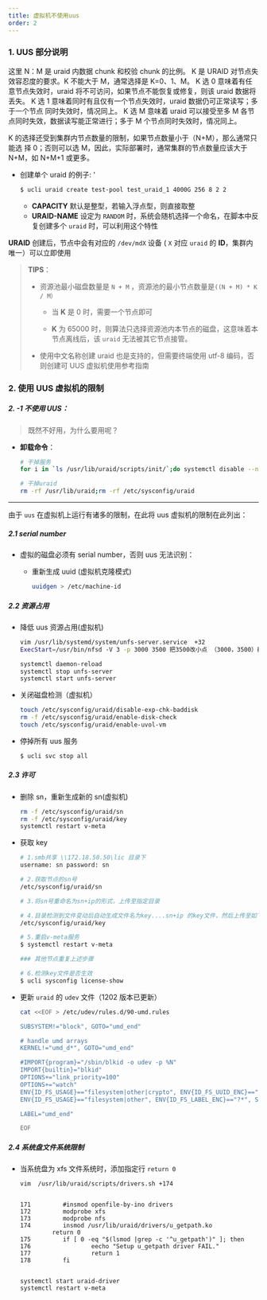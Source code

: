 ```yaml
---
title: 虚拟机不使用uus
order: 2
---
```


### 1. UUS 部分说明

这里 N：M 是 uraid 内数据 chunk 和校验 chunk 的比例。
K 是 URAID 对节点失效容忍度的要求。K 不能大于 M，通常选择是 K=0、1、M。
K 选 0 意味着有任意节点失效时，uraid 将不可访问，如果节点不能恢复或修复，则该
uraid 数据将丢失。
K 选 1 意味着同时有且仅有一个节点失效时，uraid 数据仍可正常读写；多于一个节点
同时失效时，情况同上。
K 选 M 意味着 uraid 可以接受至多 M 各节点同时失效，数据读写能正常进行；多于 M
个节点同时失效时，情况同上。

K 的选择还受到集群内节点数量的限制，如果节点数量小于（N+M），那么通常只能选
择 0；否则可以选 M，因此，实际部署时，通常集群的节点数量应该大于 N+M，如 N+M+1
或更多。

- 创建单个 uraid 的例子: '

  ```sh
  $ ucli uraid create test-pool test_uraid_1 4000G 256 8 2 2
  ```

  - **CAPACITY** 默认是整型，若输入浮点型，则直接取整
  - **URAID-NAME** 设定为 `RANDOM` 时，系统会随机选择一个命名，在脚本中反
    复创建多个 `uraid` 时，可以利用这个特性

**URAID** 创建后，节点中会有对应的 `/dev/mdX` 设备 ( `X` 对应 `uraid` 的 **ID**，集群内唯一）可以立即使用

> **TIPS**：
>
> - 资源池最小磁盘数量是 `N + M` ，资源池的最小节点数量是`((N + M) * K / M）`
>
>   - 当 **K** 是 0 时，需要一个节点即可
>
>   - **K** 为 65000 时，则算法只选择资源池内本节点的磁盘，这意味着本节点离线后，该 `uraid` 无法被其它节点接管。
>
> - 使用中文名称创建 uraid 也是支持的，但需要终端使用 utf-8 编码，否则创建可 UUS 虚拟机使用参考指南

### 2. 使用 UUS 虚拟机的限制

##### 2. -1 不使用 UUS：

> 既然不好用，为什么要用呢？

- **卸载命令**：

  ```sh
  # 干掉服务
  for i in `ls /usr/lib/uraid/scripts/init/`;do systemctl disable --now $i;done

  # 干掉uraid
  rm -rf /usr/lib/uraid;rm -rf /etc/sysconfig/uraid
  ```

---

由于 `uus` 在虚拟机上运行有诸多的限制，在此将 uus 虚拟机的限制在此列出：

##### 2.1 serial number

- 虚拟的磁盘必须有 serial number，否则 uus 无法识别：

  - 重新生成 uuid (虚拟机克隆模式)

    ```sh
    uuidgen > /etc/machine-id
    ```

##### 2.2 资源占用

- 降低 uus 资源占用(虚拟机)

  ```sh
  vim /usr/lib/systemd/system/unfs-server.service  +32
  ExecStart=/usr/bin/nfsd -V 3 -p 3000 3500 把3500改小点 （3000，3500）都改10

  systemctl daemon-reload
  systemctl stop unfs-server
  systemctl start unfs-server
  ```

- 关闭磁盘检测（虚拟机）

  ```sh
  touch /etc/sysconfig/uraid/disable-exp-chk-baddisk
  rm -f /etc/sysconfig/uraid/enable-disk-check
  touch /etc/sysconfig/uraid/enable-uvol-vm
  ```

- 停掉所有 uus 服务

  ```sh
  $ ucli svc stop all
  ```

##### 2.3 许可

- 删除 sn，重新生成新的 sn(虚拟机)

  ```sh
  rm -f /etc/sysconfig/uraid/sn
  rm -f /etc/sysconfig/uraid/key
  systemctl restart v-meta
  ```

- 获取 key

  ```sh
  # 1.smb共享 \\172.18.50.50\lic 目录下
  username: sn password: sn

  # 2.获取节点的sn号
  /etc/sysconfig/uraid/sn

  # 3.将sn号重命名为sn+ip的形式，上传至指定目录

  # 4.目录检测到文件变动后自动生成文件名为key....sn+ip 的key文件，然后上传至如下路径
  /etc/sysconfig/uraid/key

  # 5.重启v-meta服务
  $ systemctl restart v-meta

  ### 其他节点重复上述步骤

  # 6.检测key文件是否生效
  $ ucli sysconfig license-show
  ```

- 更新 `uraid` 的 `udev` 文件（1202 版本已更新）

  ```sh
  cat <<EOF > /etc/udev/rules.d/90-umd.rules

  SUBSYSTEM!="block", GOTO="umd_end"

  # handle umd arrays
  KERNEL!="umd_d*", GOTO="umd_end"

  #IMPORT{program}="/sbin/blkid -o udev -p %N"
  IMPORT{builtin}="blkid"
  OPTIONS+="link_priority=100"
  OPTIONS+="watch"
  ENV{ID_FS_USAGE}=="filesystem|other|crypto", ENV{ID_FS_UUID_ENC}=="?*", SYMLINK+="disk/by-uuid/$env{ID_FS_UUID_ENC}"
  ENV{ID_FS_USAGE}=="filesystem|other", ENV{ID_FS_LABEL_ENC}=="?*", SYMLINK+="disk/by-label/$env{ID_FS_LABEL_ENC}"

  LABEL="umd_end"

  EOF
  ```

##### 2.4 系统盘文件系统限制

- 当系统盘为 xfs 文件系统时，添加指定行 `return 0`

  ```shell
  vim  /usr/lib/uraid/scripts/drivers.sh +174


  171         #insmod openfile-by-ino drivers
  172         modprobe xfs
  173         modprobe nfs
  174         insmod /usr/lib/uraid/drivers/u_getpath.ko
  		   return 0
  175         if [ 0 -eq "$(lsmod |grep -c '^u_getpath')" ]; then
  176                 eecho "Setup u_getpath driver FAIL."
  177                 return 1
  178         fi


  systemctl start uraid-driver
  systemctl restart v-meta
  ```
